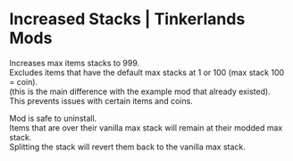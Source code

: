 # Increased Stacks | Tinkerlands Mods

Increases max items stacks to 999.\
Excludes items that have the default max stacks at 1 or 100 (max stack 100 = coin).\
(this is the main difference with the example mod that already existed).\
This prevents issues with certain items and coins.

Mod is safe to uninstall.\
Items that are over their vanilla max stack will remain at their modded max stack.\
Splitting the stack will revert them back to the vanilla max stack.
